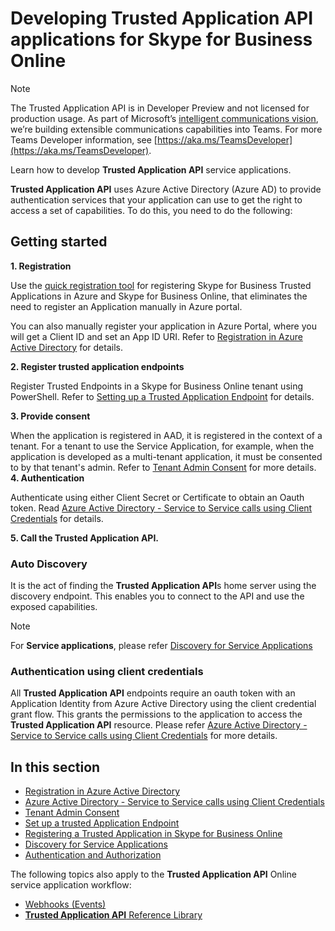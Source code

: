 
# Developing **Trusted Application API** applications for Skype for Business Online

> [!NOTE] 
> The Trusted Application API is in Developer Preview and not licensed for production usage.  As part of Microsoft’s [intelligent communications vision](https://aka.ms/intelligentcommunicationsblog), we’re building extensible communications capabilities into Teams.  For more Teams Developer information, see [https://aka.ms/TeamsDeveloper](https://aka.ms/TeamsDeveloper).

Learn how to develop **Trusted Application API** service applications.

**Trusted Application API** uses Azure Active Directory (Azure AD) to provide authentication services that your application can use to get the right to access a set of capabilities. To do this, you need to do the following:

## Getting started

**1. Registration**

Use the [quick registration tool](https://aka.ms/skypeappregistration) for registering Skype for Business Trusted Applications in Azure and Skype for Business Online, that eliminates the need to register an Application manually in Azure portal.

You can also manually register your application in Azure Portal, where you will get a Client ID and set an App ID URI. Refer to [Registration in Azure Active Directory](./RegistrationInAzureActiveDirectory.md) for details.

**2. Register trusted application endpoints**

Register Trusted Endpoints in a Skype for Business Online tenant using PowerShell.   Refer to [Setting up a Trusted Application Endpoint](./TrustedApplicationEndpoint.md) for details.

**3. Provide consent**

When the application is registered in AAD, it is registered in the context of a tenant.  For a tenant to use the Service Application, for example, when the application is developed as a multi-tenant application, it must be consented to by that tenant's admin. Refer to [Tenant Admin Consent](./TenantAdminConsent.md) for more details.
 
**4. Authentication** 

Authenticate using either Client Secret or Certificate to obtain an Oauth token. Read [Azure Active Directory - Service to Service calls using Client Credentials](./AADS2S.md)
for details.

**5. Call the Trusted Application API.**
 
### Auto Discovery
It is the act of finding the **Trusted Application API**s home server using the discovery endpoint. This enables you to 
connect to the API and use the exposed capabilities.
  
> [!NOTE] 
> For **Service applications**, please refer [Discovery for Service Applications](./DiscoveryForServiceApplications.md)

### Authentication using client credentials

All **Trusted Application API** endpoints require an oauth token with an Application Identity from Azure Active Directory using the client credential grant flow.
This grants the permissions to the application  to access the **Trusted Application API** resource. Please refer [Azure Active Directory - Service to Service calls using Client Credentials](./AADS2S.md)
for more details.


## In this section

- [Registration in Azure Active Directory](./RegistrationInAzureActiveDirectory.md)
- [Azure Active Directory - Service to Service calls using Client Credentials](./AADS2S.md)
- [Tenant Admin Consent](./TenantAdminConsent.md)
- [Set up a trusted Application Endpoint](./TrustedApplicationEndpoint.md)
- [Registering a Trusted Application in Skype for Business Online](./SfBRegistration.md)
- [Discovery for Service Applications](./DiscoveryForServiceApplications.md)
- [Authentication and Authorization](./AuthenticationAndAuthorization.md)


 
The following topics also apply to the **Trusted Application API** Online service application workflow:

- [Webhooks (Events)](./Webhooks.md)
- [**Trusted Application API** Reference Library](./ReferenceLibrary.md)
 
